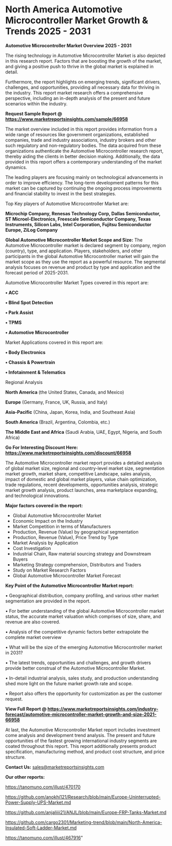 # North America Automotive Microcontroller Market Growth & Trends 2025 - 2031

<Strong> Automotive Microcontroller Market Overview 2025 - 2031</strong>

The rising technology in Automotive Microcontroller Market is also depicted in this research report. Factors that are boosting the growth of the market, and giving a positive push to thrive in the global market is explained in detail.

Furthermore, the report highlights on emerging trends, significant drivers, challenges, and opportunities, providing all necessary data for thriving in the industry. This report market research offers a comprehensive perspective, including an in-depth analysis of the present and future scenarios within the industry.

<strong>Request Sample Report @ <a href=https://www.marketreportsinsights.com/sample/66958>https://www.marketreportsinsights.com/sample/66958</a></strong>

The market overview included in this report provides information from a wide range of resources like government organizations, established companies, trade and industry associations, industry brokers and other such regulatory and non-regulatory bodies. The data acquired from these organizations authenticate the Automotive Microcontroller research report, thereby aiding the clients in better decision making. Additionally, the data provided in this report offers a contemporary understanding of the market dynamics.

The leading players are focusing mainly on technological advancements in order to improve efficiency. The long-term development patterns for this market can be captured by continuing the ongoing process improvements and financial stability to invest in the best strategies.

Top Key players of Automotive Microcontroller Market are:

<strong>Microchip Company, Renesas Technology Corp, Dallas Semiconductor, ST Microel-Electronics, Freescale Semiconductor Company, Texas Instruments, Silicon Labs, Intel Corporation, Fujitsu Semiconductor Europe, ZiLog Company</strong>

<strong><b>Global Automotive Microcontroller Market Scope and Size:</b></strong>
The Automotive Microcontroller market is declared segment by company, region (country), type, and application. Players, stakeholders, and other participants in the global Automotive Microcontroller market will gain the market scope as they use the report as a powerful resource. The segmental analysis focuses on revenue and product by type and application and the forecast period of 2025-2031.

Automotive Microcontroller Market Types covered in this report are:

<strong>• ACC

• Blind Spot Detection

• Park Assist

• TPMS

• Automotive Microcontroller</strong>

Market Applications covered in this report are:

<strong>• Body Electronics

• Chassis & Powertrain

• Infotainment & Telematics</strong> 

Regional Analysis

<strong>North America</strong> (the United States, Canada, and Mexico)

<strong>Europe</strong> (Germany, France, UK, Russia, and Italy)

<strong>Asia-Pacific</strong> (China, Japan, Korea, India, and Southeast Asia)

<strong>South America</strong> (Brazil, Argentina, Colombia, etc.)

<strong>The Middle East and Africa</strong> (Saudi Arabia, UAE, Egypt, Nigeria, and South Africa)

<strong>Go For Interesting Discount Here: <a href=https://www.marketreportsinsights.com/discount/66958>https://www.marketreportsinsights.com/discount/66958</a></strong>

The Automotive Microcontroller market report provides a detailed analysis of global market size, regional and country-level market size, segmentation market growth, market share, competitive Landscape, sales analysis, impact of domestic and global market players, value chain optimization, trade regulations, recent developments, opportunities analysis, strategic market growth analysis, product launches, area marketplace expanding, and technological innovations.

<strong><b>Major factors covered in the report:</b></strong>
<ul>
  <li>Global Automotive Microcontroller Market </li>
  <li>Economic Impact on the Industry</li>
  <li>Market Competition in terms of Manufacturers</li>
  <li>Production, Revenue (Value) by geographical segmentation</li>
  <li>Production, Revenue (Value), Price Trend by Type</li>
  <li>Market Analysis by Application</li>
  <li>Cost Investigation</li>
  <li>Industrial Chain, Raw material sourcing strategy and Downstream Buyers</li>
  <li>Marketing Strategy comprehension, Distributors and Traders</li>
  <li>Study on Market Research Factors</li>
  <li>Global Automotive Microcontroller Market Forecast</li>
</ul>

<strong><b>Key Point of the Automotive Microcontroller Market report:</b></strong>

• Geographical distribution, company profiling, and various other market segmentation are provided in the report.

• For better understanding of the global Automotive Microcontroller market status, the accurate market valuation which comprises of size, share, and revenue are also covered.

• Analysis of the competitive dynamic factors better extrapolate the complete market overview

• What will be the size of the emerging Automotive Microcontroller market in 2031?

• The latest trends, opportunities and challenges, and growth drivers provide better construal of the Automotive Microcontroller Market.

• In-detail industrial analysis, sales study, and production understanding shed more light on the future market growth rate and scope.

• Report also offers the opportunity for customization as per the customer request.

<strong><b>View Full Report @ <a href=https://www.marketreportsinsights.com/industry-forecast/automotive-microcontroller-market-growth-and-size-2021-66958>https://www.marketreportsinsights.com/industry-forecast/automotive-microcontroller-market-growth-and-size-2021-66958</a></b></strong>


At last, the Automotive Microcontroller Market report includes investment come analysis and development trend analysis. The present and future opportunities of the fastest growing international industry segments are coated throughout this report. This report additionally presents product specification, manufacturing method, and product cost structure, and price structure.

<strong>Contact Us:</strong>
sales@marketreportsinsights.com

<strong>Our other reports:</strong>

<a href=https://tanomuno.com/illust/470170>https://tanomuno.com/illust/470170</a>

<a href=https://github.com/anokhi121/Research/blob/main/Europe-Uninterrupted-Power-Supply-UPS-Market.md>https://github.com/anokhi121/Research/blob/main/Europe-Uninterrupted-Power-Supply-UPS-Market.md</a>

<a href=https://github.com/anjaliiii21/ANJL/blob/main/Europe-FRP-Tanks-Market.md>https://github.com/anjaliiii21/ANJL/blob/main/Europe-FRP-Tanks-Market.md</a>

<a href=https://github.com/cargo2301/Marketing-trend/blob/main/North-America-Insulated-Soft-Ladder-Market.md>https://github.com/cargo2301/Marketing-trend/blob/main/North-America-Insulated-Soft-Ladder-Market.md</a>

<a href=https://tanomuno.com/illust/467916>https://tanomuno.com/illust/467916</a>"
